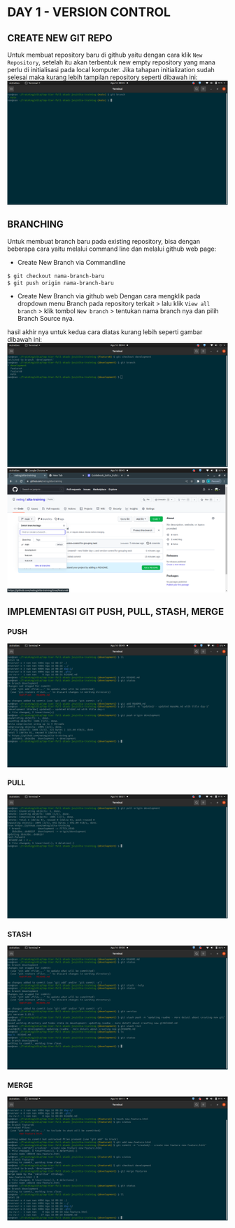 # DAY 1 - VERSION CONTROL

## CREATE NEW GIT REPO
Untuk membuat repository baru di github yaitu dengan cara klik `New Repository`, setelah itu akan terbentuk new empty repository yang mana perlu di initialisasi pada local komputer. Jika tahapan initialization sudah selesai maka kurang lebih tampilan repository seperti dibawah ini:
![new repo](https://github.com/netng/alta-training/blob/development/day-1/version-control/assets/day%201%20-%20git/git-repo.png)

## BRANCHING
Untuk membuat branch baru pada existing repository, bisa dengan beberapa cara yaitu melalui command line dan melalui github web page:

- Create New Branch via Commandline
```$ git branch nama-branch-baru
$ git checkout nama-branch-baru
$ git push origin nama-branch-baru
```

- Create New Branch via github web
Dengan cara mengklik pada dropdown menu Branch pada repository terkait > lalu klik `View all branch` > klik tombol `New branch` > tentukan nama branch nya dan pilih Branch Source nya.

hasil akhir nya untuk kedua cara diatas kurang lebih seperti gambar dibawah ini:
![git branch](https://github.com/netng/alta-training/blob/development/day-1/version-control/assets/day%201%20-%20git/git-branch.png)
![git branch github web](https://github.com/netng/alta-training/blob/development/day-1/version-control/assets/day%201%20-%20git/git-branch-on-github-web.png)

## IMPLEMENTASI GIT PUSH, PULL, STASH, MERGE
### PUSH
![git push](https://github.com/netng/alta-training/blob/development/day-1/version-control/assets/day%201%20-%20git/git-push.png)

### PULL
![git pull](https://github.com/netng/alta-training/blob/development/day-1/version-control/assets/day%201%20-%20git/git-pull.png)


### STASH
![git stash](https://github.com/netng/alta-training/blob/development/day-1/version-control/assets/day%201%20-%20git/git-stash.png)

### MERGE
![git merge](https://github.com/netng/alta-training/blob/development/day-1/version-control/assets/day%201%20-%20git/merging.png)



